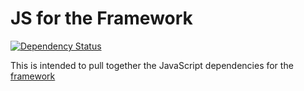 JS for the Framework
====================

[![Dependency Status](https://gemnasium.com/travi/travi-framework-js.svg)](https://gemnasium.com/travi/travi-framework-js)


This is intended to pull together the JavaScript dependencies for the [framework](https://github.com/travi/php-framework)
